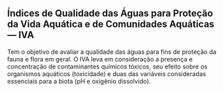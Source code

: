 ## Índices de Qualidade das Águas para Proteção da Vida Aquática  e de Comunidades Aquáticas — IVA

Tem o objetivo de avaliar a qualidade das águas para fins  de proteção da fauna e flora em geral. O IVA leva em consideração  a presença e concentração de contaminantes químicos tóxicos,  seu efeito sobre os organismos aquáticos (toxicidade) e duas  das variáveis consideradas essenciais para a biota (pH e  oxigênio dissolvido).
